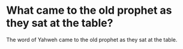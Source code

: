 # What came to the old prophet as they sat at the table?

The word of Yahweh came to the old prophet as they sat at the table.
